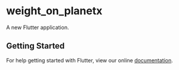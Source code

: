 # weight_on_planetx

A new Flutter application.

## Getting Started

For help getting started with Flutter, view our online
[documentation](https://flutter.io/).
